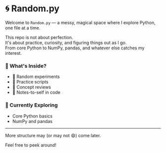 # 🌀 Random.py

Welcome to `Random.py` — a messy, magical space where I explore Python, one file at a time.

This repo is not about perfection.  
It's about practice, curiosity, and figuring things out as I go.  
From core Python to NumPy, pandas, and whatever else catches my interest.

### 🧪 What's Inside?
- 🔸 Random experiments
- 🔸 Practice scripts
- 🔸 Concept reviews
- 🔸 Notes-to-self in code

### 📅 Currently Exploring
- Core Python basics
- NumPy and pandas

---

More structure may (or may not 😄) come later.

Feel free to peek around!
